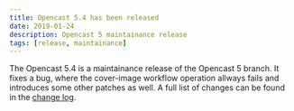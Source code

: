 ```yaml
---
title: Opencast 5.4 has been released
date: 2019-01-24
description: Opencast 5 maintainance release
tags: [release, maintainance]
---
```


The Opencast 5.4 is a maintainance release of the Opencast 5 branch. It fixes a bug, where the cover-image workflow operation allways fails and introduces some other patches as well. A full list of changes can be found in the [change log](https://docs.opencast.org/r/5.x/admin/changelog/#opencast-54).
